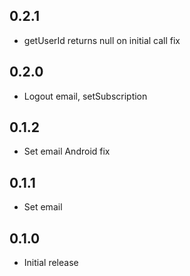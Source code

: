 ## 0.2.1

* getUserId returns null on initial call fix

## 0.2.0

* Logout email, setSubscription

## 0.1.2

* Set email Android fix

## 0.1.1

* Set email

## 0.1.0

* Initial release